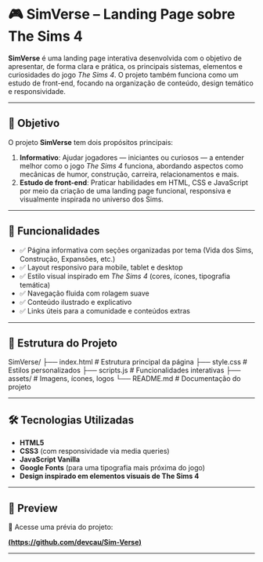 # 🎮 SimVerse – Landing Page sobre The Sims 4

**SimVerse** é uma landing page interativa desenvolvida com o objetivo de apresentar, de forma clara e prática, os principais sistemas, elementos e curiosidades do jogo *The Sims 4*. O projeto também funciona como um estudo de front-end, focando na organização de conteúdo, design temático e responsividade.

---

## 📌 Objetivo

O projeto **SimVerse** tem dois propósitos principais:

1. **Informativo**: Ajudar jogadores — iniciantes ou curiosos — a entender melhor como o jogo *The Sims 4* funciona, abordando aspectos como mecânicas de humor, construção, carreira, relacionamentos e mais.
2. **Estudo de front-end**: Praticar habilidades em HTML, CSS e JavaScript por meio da criação de uma landing page funcional, responsiva e visualmente inspirada no universo dos Sims.

---

## 🧩 Funcionalidades

- ✅ Página informativa com seções organizadas por tema (Vida dos Sims, Construção, Expansões, etc.)
- ✅ Layout responsivo para mobile, tablet e desktop
- ✅ Estilo visual inspirado em *The Sims 4* (cores, ícones, tipografia temática)
- ✅ Navegação fluida com rolagem suave
- ✅ Conteúdo ilustrado e explicativo
- ✅ Links úteis para a comunidade e conteúdos extras

---

## 🧱 Estrutura do Projeto

SimVerse/
├── index.html # Estrutura principal da página
├── style.css # Estilos personalizados
├── scripts.js # Funcionalidades interativas
├── assets/ # Imagens, ícones, logos
└── README.md # Documentação do projeto


---

## 🛠️ Tecnologias Utilizadas

- **HTML5**  
- **CSS3** (com responsividade via media queries)  
- **JavaScript Vanilla**  
- **Google Fonts** (para uma tipografia mais próxima do jogo)  
- **Design inspirado em elementos visuais de The Sims 4**

---

## 📸 Preview

🔗 Acesse uma prévia do projeto:

**[(https://github.com/devcau/Sim-Verse)]((https://devcau.github.io/Sim-Verse/))**  


---

